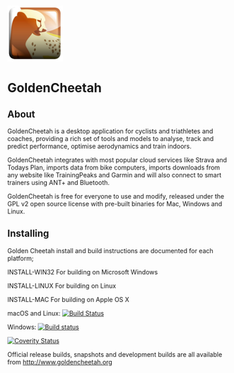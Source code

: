 <img src="src/Resources/images/gc.png" height="25%" width="25%">

# GoldenCheetah

## About 

GoldenCheetah is a desktop application for cyclists and triathletes and coaches, providing a rich set of tools and models to analyse, track and predict performance, optimise aerodynamics and train indoors.

GoldenCheetah integrates with most popular cloud services like Strava and Todays Plan, imports data from bike computers, imports downloads from any website like TrainingPeaks and Garmin and will also connect to smart trainers using ANT+ and Bluetooth.

GoldenCheetah is free for everyone to use and modify, released under the GPL v2 open source license with pre-built binaries for Mac, Windows and Linux.

## Installing 

Golden Cheetah install and build instructions are documented
for each platform;

INSTALL-WIN32   For building on Microsoft Windows

INSTALL-LINUX   For building on Linux

INSTALL-MAC     For building on Apple OS X


macOS and Linux: [![Build Status](https://travis-ci.org/GoldenCheetah/GoldenCheetah.svg?branch=master)](https://travis-ci.org/GoldenCheetah/GoldenCheetah)

Windows: [![Build status](https://ci.appveyor.com/api/projects/status/i6dwn4m8oyu52ihi?svg=true)](https://ci.appveyor.com/project/Joern-R/goldencheetah-knhd8)

[![Coverity Status](https://scan.coverity.com/projects/7503/badge.svg)](https://scan.coverity.com/projects/goldencheetah-goldencheetah)

Official release builds, snapshots and development builds are all available from http://www.goldencheetah.org
